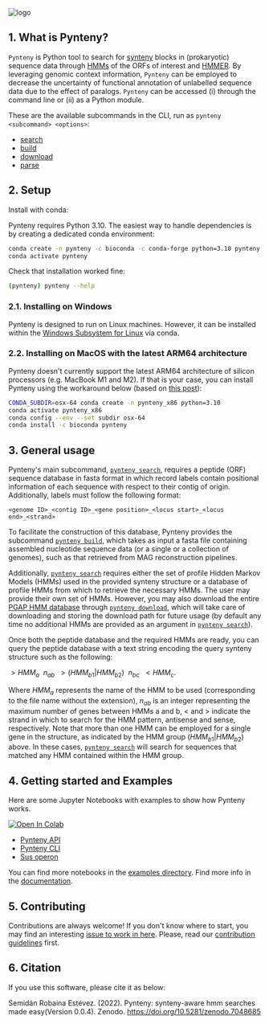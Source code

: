 ![logo](https://user-images.githubusercontent.com/21340147/191948930-3ee11b4e-4b13-4365-b14a-2b709c76a49f.png)

## 1. What is Pynteny?

`Pynteny` is Python tool to search for [synteny](https://en.wikipedia.org/wiki/Synteny) blocks in (prokaryotic) sequence data through [HMMs](https://www.bioinformatics.org/wiki/Hidden_Markov_Model) of the ORFs of interest and [HMMER](http://hmmer.janelia.org/). By leveraging genomic context information, `Pynteny` can be employed to decrease the uncertainty of functional annotation of unlabelled sequence data due to the effect of paralogs. `Pynteny` can be accessed (i) through the command line or (ii) as a Python module.

These are the available subcommands in the CLI, run as ```pynteny <subcommand> <options>```:

- [search](subcommands/search.md)
- [build](subcommands/build.md)
- [download](subcommands/download.md)
- [parse](subcommands/parse.md)

## 2. Setup

Install with conda:

Pynteny requires Python 3.10. The easiest way to handle dependencies is by creating a dedicated conda environment:

```bash
conda create -n pynteny -c bioconda -c conda-forge python=3.10 pynteny
conda activate pynteny
```

Check that installation worked fine:

```bash
(pynteny) pynteny --help
```
### 2.1. Installing on Windows

Pynteny is designed to run on Linux machines. However, it can be installed within the [Windows Subsystem for Linux](https://learn.microsoft.com/en-us/windows/wsl/install) via conda.

### 2.2. Installing on MacOS with the latest ARM64 architecture

Pynteny doesn't currently support the latest ARM64 architecture of silicon processors (e.g. MacBook M1 and M2). If that is your case, you can install Pynteny using the workaround below (based on [this post](https://towardsdatascience.com/how-to-manage-conda-environments-on-an-apple-silicon-m1-mac-1e29cb3bad12)):

```bash
CONDA_SUBDIR=osx-64 conda create -n pynteny_x86 python=3.10
conda activate pynteny_x86
conda config --env --set subdir osx-64
conda install -c bioconda pynteny
```

## 3. General usage

Pynteny's main subcommand, [`pynteny search`](subcommands/search.md), requires a peptide (ORF) sequence database in fasta format in which record labels contain positional information of each sequence with respect to their contig of origin. Additionally, labels must follow the following format:

```
<genome ID>_<contig ID>_<gene position>_<locus start>_<locus end>_<strand>
```

To facilitate the construction of this database, Pynteny provides the subcommand [`pynteny build`](subcommands/build.md), which takes as input a fasta file containing assembled nucleotide sequence data (or a single or a collection of genomes), such as that retrieved from MAG reconstruction pipelines.

Additionally, [`pynteny search`](subcommands/search.md) requires either the set of profile Hidden Markov Models (HMMs) used in the provided synteny structure or a database of profile HMMs from which to retrieve the necessary HMMs. The user may provide their own set of HMMs. However, you may also download the entire [PGAP HMM database](https://academic.oup.com/nar/article/49/D1/D1020/6018440) through [`pynteny download`](subcommands/download.md), which will take care of downloading and storing the download path for future usage (by default any time no additional HMMs are provided as an argument in [`pynteny search`](subcommands/search.md)).

Once both the peptide database and the required HMMs are ready, you can query the peptide database with a text string encoding the query synteny structure such as the following:

$>HMM_a \:\: n_{ab} \:\: > (HMM_{b1} | HMM_{b2}) \:\: n_{bc} \:\: < HMM_c.$

Where $HMM_a$ represents the name of the HMM to be used (corresponding to the file name without the extension), $n_{ab}$ is an integer representing the maximum number of genes between HMMs a and b, < and > indicate the strand in which to search for the HMM pattern, antisense and sense, respectively. Note that more than one HMM can be employed for a single gene in the structure, as indicated by the HMM group $(HMM_{b1} | HMM_{b2})$ above. In these cases, [`pynteny search`](subcommands/search.md) will search for sequences that matched any HMM contained within the HMM group.

## 4. Getting started and Examples

Here are some Jupyter Notebooks with examples to show how Pynteny works.

<a href="https://colab.research.google.com/github/Robaina/Pynteny/blob/main/docs/examples/example_api_colab.ipynb" target="_blank"><img src="https://colab.research.google.com/assets/colab-badge.svg" alt="Open In Colab"/></a>
* [Pynteny API](https://robaina.github.io/Pynteny/examples/example_api/)
* [Pynteny CLI](https://robaina.github.io/Pynteny/examples/example_cli/)
* [Sus operon](https://robaina.github.io/Pynteny/examples/example_sus/)

You can find more notebooks in the [examples directory](docs/examples/). Find more info in the [documentation](https://robaina.github.io/Pynteny/).

## 5. Contributing

Contributions are always welcome! If you don't know where to start, you may find an interesting [issue to work in here](https://github.com/Robaina/Pynteny/issues). Please, read our [contribution guidelines](https://github.com/Robaina/Pynteny/blob/main/CONTRIBUTING.md) first.

## 6. Citation

If you use this software, please cite it as below:

Semidán Robaina Estévez. (2022). Pynteny: synteny-aware hmm searches made easy(Version 0.0.4). Zenodo. https://doi.org/10.5281/zenodo.7048685